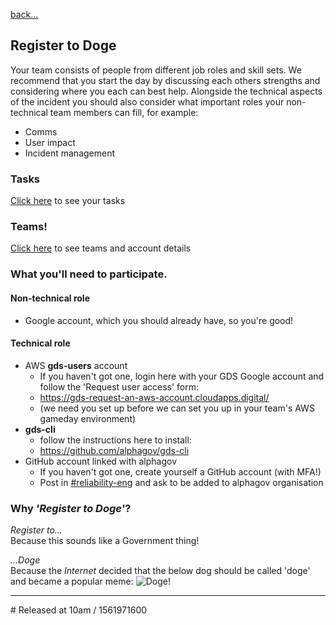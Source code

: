 [back...](/docs)  

## Register to Doge

Your team consists of people from different job roles and skill sets. We recommend that you start the day by discussing each others strengths and considering where you each can best help. Alongside the technical aspects of the incident you should also consider what important roles your non-technical team members can fill, for example:

- Comms
- User impact
- Incident management

### Tasks

[Click here](register-to-doge-tasks) to see your tasks

### Teams!

[Click here](register-to-doge-teams) to see teams and account details

### What you'll need to participate.

#### Non-technical role
- Google account, which you should already have, so you're good!

#### Technical role
- AWS **gds-users** account
  - If you haven't got one, login here with your GDS Google account and follow the 'Request user access' form:
  - <https://gds-request-an-aws-account.cloudapps.digital/>
  - (we need you set up before we can set you up in your team's AWS gameday environment)
- **gds-cli**
  - follow the instructions here to install:
  - <https://github.com/alphagov/gds-cli>
- GitHub account linked with alphagov
  - If you haven't got one, create yourself a GitHub account (with MFA!)
  - Post in [#reliability-eng](https://gds.slack.com/messages/CAD6NP598) and ask to be added to alphagov organisation

### Why _'Register to Doge'_?

_Register to..._  
Because this sounds like a Government thing!

_...Doge_  
Because the _Internet_ decided that the below dog should be called 'doge' and became a popular meme:
![Doge!](https://i.kym-cdn.com/entries/icons/mobile/000/013/564/doge.jpg)

---
\# Released at 10am / 1561971600
